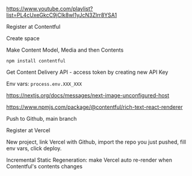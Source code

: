 https://www.youtube.com/playlist?list=PL4cUxeGkcC9jClk8wl1yJcN3Zlrr8YSA1

Register at Contentful

Create space

Make Content Model, Media and then Contents

`npm install contentful`

Get Content Delivery API - access token by creating new API Key

Env vars: `process.env.XXX_XXX`

https://nextjs.org/docs/messages/next-image-unconfigured-host

https://www.npmjs.com/package/@contentful/rich-text-react-renderer

Push to Github, main branch

Register at Vercel

New project, link Vercel with Github, import the repo you just pushed, fill env vars, click deploy.

Incremental Static Regeneration: make Vercel auto re-render when Contentful's contents changes

